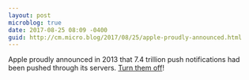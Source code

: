 ```yaml
---
layout: post
microblog: true
date: 2017-08-25 08:09 -0400
guid: http://cm.micro.blog/2017/08/25/apple-proudly-announced.html
---
```

Apple proudly announced in 2013 that 7.4 trillion push notifications had been pushed through its servers. [Turn them off](https://www.wired.com/story/turn-off-your-push-notifications/)!
